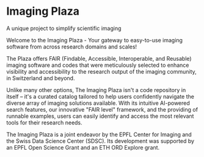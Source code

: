 # Imaging Plaza

A unique project to simplify scientific imaging

Welcome to the Imaging Plaza - Your gateway to easy-to-use imaging software from across research domains and scales!

The Plaza offers FAIR (Findable, Accessible, Interoperable, and Reusable) imaging software and codes that were meticulously selected to enhance visibility and accessibility to the research output of the imaging community, in Switzerland and beyond.

Unlike many other options, The Imaging Plaza isn't a code repository in itself – it's a curated catalog tailored to help users confidently navigate the diverse array of imaging solutions available. With its intuitive AI-powered search features, our innovative "FAIR level" framework, and the providing of runnable examples, users can easily identify and access the most relevant tools for their research needs.

The Imaging Plaza is a joint endeavor by the EPFL Center for Imaging and the Swiss Data Science Center (SDSC). Its development was supported by an EPFL Open Science Grant and an ETH ORD Explore grant.
